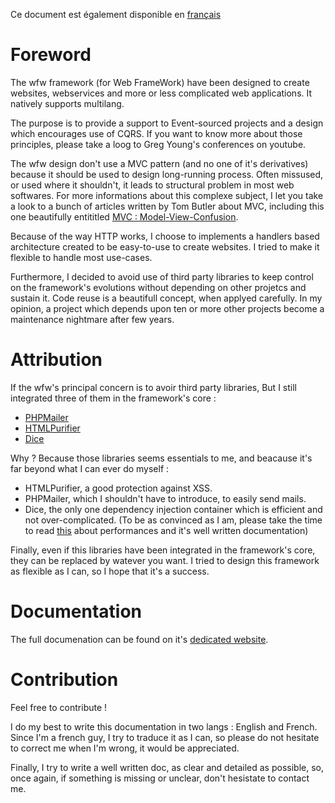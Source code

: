 Ce document est également disponible en [français](README.md)

# Foreword

The wfw framework (for Web FrameWork) have been designed to create websites, webservices and 
more or less complicated web applications. It natively supports multilang.

The purpose is to provide a support to Event-sourced projects and a design which encourages
use of CQRS. If you want to know more about those principles, please take a loog to Greg Young's 
conferences on youtube.

The wfw design don't use a MVC pattern (and no one of it's derivatives) because it should
be used to design long-running process. Often missused, or used where it shouldn't, it leads 
to structural problem in most web softwares. For more informations about this complexe subject, 
I let you take a look to a bunch of articles written by Tom Butler about MVC, including this one
beautifully entititled [MVC : Model-View-Confusion](https://r.je/views-are-not-templates.html).

Because of the way HTTP works, I choose to implements a handlers based architecture created to
be easy-to-use to create websites. I tried to make it flexible to handle most use-cases.

Furthermore, I decided to avoid use of third party libraries to keep control on the framework's
evolutions without depending on other projetcs and sustain it.
Code reuse is a beautifull concept, when applyed carefully. In my opinion, a project which depends 
upon ten or more other projects become a maintenance nightmare after few years.

# Attribution

If the wfw's principal concern is to avoir third party libraries, But I still integrated three of them
in the framework's core :
   - [PHPMailer](https://github.com/PHPMailer/PHPMailer) 
   - [HTMLPurifier](http://htmlpurifier.org/)
   - [Dice](https://github.com/Level-2/Dice)

Why ? Because those libraries seems essentials to me, and beacause it's far beyond what I can 
ever do myself :
   - HTMLPurifier, a good protection against XSS.
   - PHPMailer, which I shouldn't have to introduce, to easily send mails.
   - Dice, the only one dependency injection container which is efficient and not over-complicated.
   (To be as convinced as I am, please take the time to read [this](https://github.com/Level-2/Dice#performance)
   about performances and it's well written documentation)
   
Finally, even if this libraries have been integrated in the framework's core, they can be 
replaced by watever you want. I tried to design this framework as flexible as I can, so I 
hope that it's a success.

# Documentation

The full documenation can be found on it's [dedicated website](https://wfwdoc.bee-color.fr).

# Contribution

Feel free to contribute !

I do my best to write this documentation in two langs : English and French. Since I'm a french
guy, I try to traduce it as I can, so please do not hesitate to correct me when I'm wrong, it
would be appreciated.

Finally, I try to write a well written doc, as clear and detailed as possible, so, once again,
if something is missing or unclear, don't hesistate to contact me.